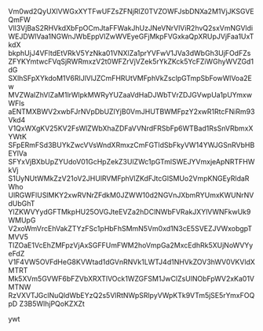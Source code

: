 Vm0wd2QyUXlVWGxXYTFwUFZsZFNjRlZ0TVZOWFJsbDNXa2M1VjJKSGVEQmFW
Vll3VjBaS2RHVkdXbFpOCmJtaFFWakJhUzJNeVNrVlViR2hvQ2sxVmNGVldi
WEJDWlVaa1NGWnJWbEppVlZwWVEyeGFjMkpFVGxkaQpXRUpJVjFaa1UxTkdX
bkphUjJ4VFltdEtVRkV5YzNka01VNXlZa1prYVFwV1JVa3dWbGh3UjFOdFZs
ZFYKYmtwcFVqSjRWRmxzV2t0WFZrVjVZek5rYkZKck5YcFZiWGhyWVZGd1dG
SXlhSFpXYkdoM1V6RlJlVlJZCmFHRUtVMFphVkZsclpGTmpSbFowWlVoa2Ew
MVZWalZhVlZaM1lrWlpkMWRyYUZaaVdHaDJWbTVrZDJGVwpUa1pUYmxwWFls
aENTMXBWV2xwbFJrNVpDbUZIYjB0VmJHUTBWMFpzY2xwR1RtcFNiRm93Vkd4
V1QxWXgKV25KV2FsWlZWbXhaZDFaVVNrdFRSbFp6WTBad1RsSnVRbmxXYWtK
SFpERmFSd3BUYkZwcVVsWndXRmxzCmFGTldSbFkyVW14YWJGSnRVbHBEYlVa
SFYxVjBXbUpZYUdoV01GcHpZekZ3UlZWc1pGTmlSWEJYVmxjeApNRTFHWkVj
S1UyNUtWMkZzV21oV2JHUlRVMFphVlZKdFJtcGlSMUo2VmpKNGEyRldaRWho
UlRGWFlUSlMKY2xwRVNrZFdkM0JZWW10d2NGVnJXbmRYUmxKWUNrNVdUbGhT
YlZKWVYydGFTMkpHU25OVGJteEVZa2hDClNWbFVRakJXYlVWNFkwUk9WMUpG
V2xoWmVrcEhVakZTYzFSc1pHbFhSMmN5Vm0xd1N3cE5SVEZJVWxobgpTMVV5
TlZOaE1VcEhZMFpzVjAxSGFFUmFWM2hoVmpGa2MxcEdhRk5XUjNoWVYyeFdZ
V1F4VW5OVFdHeG8KVWtad1dGVnRNVk1LWTJ4d1NHVkZOV3hWV0VKVldXMTRT
Mk5XVm5GVWF6bFZVbXRXTlVOck1WZGFSM1JwClZsUlNObFpWV2xKa01VMTNW
RzVXVTJGclNuQldWbEYzQ2s5VlRtNWpSRlpyVWpKTk9VTm5jSE5rYmxFOQpD
Z3B5WlhjPQoKZXZt

ywt